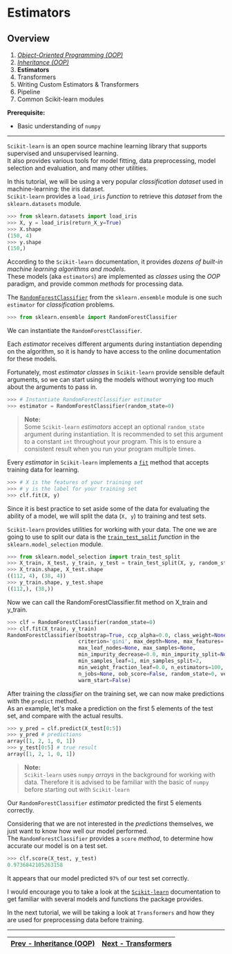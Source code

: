 # Estimators

## Overview
1. [_Object-Oriented Programming (OOP)_](./object-oriented-programming.md)
2. [_Inheritance (OOP)_](./inheritance.md)
3. **Estimators**
4. Transformers
5. Writing Custom Estimators & Transformers
6. Pipeline
7. Common Scikit-learn modules

**Prerequisite:**
- Basic understanding of `numpy`

---

`Scikit-learn` is an open source machine learning library that supports supervised and unsupervised learning.  
It also provides various tools for model fitting, data preprocessing, model selection and evaluation, and many other utilities.

In this tutorial, we will be using a very popular _classification dataset_ used in machine-learning: the iris dataset.  
`Scikit-learn` provides a `load_iris` _function_ to retrieve this _dataset_ from the `sklearn.datasets` module.
```python
>>> from sklearn.datasets import load_iris
>>> X, y = load_iris(return_X_y=True)
>>> X.shape
(150, 4)
>>> y.shape
(150,)
```

According to the `Scikit-learn` documentation, it provides _dozens of built-in machine learning algorithms and models_.  
These models (aka `estimators`) are implemented as _classes_ using the _OOP_ paradigm, and provide common _methods_ for processing data.

The [`RandomForestClassifier`](https://scikit-learn.org/stable/modules/generated/sklearn.ensemble.RandomForestClassifier.html)
from the `sklearn.ensemble` module is one such `estimator` for _classification_ problems.
```python
>>> from sklearn.ensemble import RandomForestClassifier
```

We can instantiate the `RandomForestClassifier`.

Each _estimator_ receives different arguments during instantiation depending on the algorithm,
so it is handy to have access to the online documentation for these models.

Fortunately, most _estimator classes_ in `Scikit-learn` provide sensible default arguments,
so we can start using the models without worrying too much about the arguments to pass in.
```python
>>> # Instantiate RandomForestClassifier estimator
>>> estimator = RandomForestClassifier(random_state=0)
```

> **Note:**  
Some `Scikit-learn` _estimators_ accept an optional `random_state` argument during instantiation.
It is recommended to set this argument to a constant `int` throughout your program.
This is to ensure a consistent result when you run your program multiple times.

Every _estimator_ in `Scikit-learn` implements a [`fit`](https://scikit-learn.org/stable/glossary.html#term-fit) method that accepts training data for learning.
```python
>>> # X is the features of your training set
>>> # y is the label for your training set
>>> clf.fit(X, y)
```

Since it is best practice to set aside some of the data for evaluating the ability of a model, we will split the data (`X, y`) to training and test sets.

`Scikit-learn` provides utilities for working with your data.
The one we are going to use to split our data is the [`train_test_split`](https://scikit-learn.org/stable/modules/generated/sklearn.model_selection.train_test_split.html) _function_ in the `sklearn.model_selection` module.
```python
>>> from sklearn.model_selection import train_test_split
>>> X_train, X_test, y_train, y_test = train_test_split(X, y, random_state=0)
>>> X_train.shape, X_test.shape
((112, 4), (38, 4))
>>> y_train.shape, y_test.shape
((112,), (38,))
```

Now we can call the RandomForestClassifier.fit method on X_train and y_train.
```python
>>> clf = RandomForestClassifier(random_state=0)
>>> clf.fit(X_train, y_train)
RandomForestClassifier(bootstrap=True, ccp_alpha=0.0, class_weight=None,
                       criterion='gini', max_depth=None, max_features='auto',
                       max_leaf_nodes=None, max_samples=None,
                       min_impurity_decrease=0.0, min_impurity_split=None,
                       min_samples_leaf=1, min_samples_split=2,
                       min_weight_fraction_leaf=0.0, n_estimators=100,
                       n_jobs=None, oob_score=False, random_state=0, verbose=0,
                       warm_start=False)
```

After training the _classifier_ on the training set, we can now make predictions with the `predict` method.  
As an example, let's make a prediction on the first 5 elements of the test set, and compare with the actual results.
```python
>>> y_pred = clf.predict(X_test[0:5])
>>> y_pred # predictions
array([1, 2, 1, 0, 1])
>>> y_test[0:5] # true result
array([1, 2, 1, 0, 1])
```

> **Note:**  
`Scikit-learn` uses `numpy` _arrays_ in the background for working with data.
Therefore it is advised to be familiar with the basic of `numpy` before starting out with `Scikit-learn`


Our `RandomForestClassifier` _estimator_ predicted the first 5 elements correctly.

Considering that we are not interested in the _predictions_ themselves, we just want to know how well our model performed.  
The `RandomForestClassifier` provides a `score` _method_, to determine how accurate our model is on a test set.
```python
>>> clf.score(X_test, y_test)
0.9736842105263158
```

It appears that our model predicted `97%` of our test set correctly.

I would encourage you to take a look at the [`Scikit-learn`](https://scikit-learn.org/stable/) documentation to get familiar with several models and functions the package provides.

In the next tutorial, we will be taking a look at `Transformers` and how they are used for preprocessing data before training.

---
| [Prev - Inheritance (OOP)](./inheritance.md) | [Next - Transformers](./transformers.md) |
|:---------------------------------------------|-----------------------------------------:|
